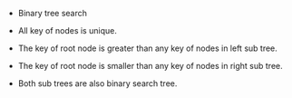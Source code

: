 - Binary tree search

- All key of nodes is unique.

- The key of root node is greater than any key of nodes in left sub tree.

- The key of root node is smaller than any key of nodes in right sub tree.

- Both sub trees are also binary search tree.
